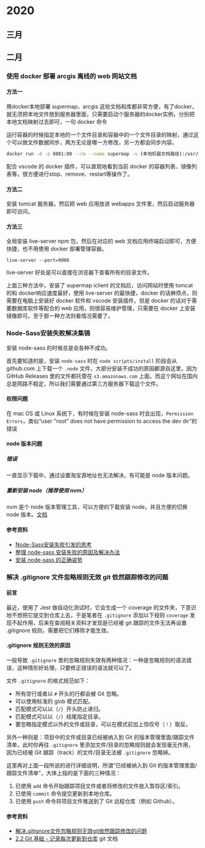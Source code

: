 # 2020

## 三月

## 二月

### 使用 docker 部署 arcgis 离线的 web 网站文档

#### 方法一

用docker本地部署 supermap，arcgis 这些文档和库都非常方便，有了docker，就无须把本地文件放到服务器里面，只需要启动个服务器的docker实例，分别把本地文档映射过去即可，一句 docker 命令

运行容器的时候指定本地的一个文件目录和容器中的一个文件目录的映射，通过这个可以做文件数据同步，两方无论是哪一方修改，另一方都会同步内容。

```bash
docker run -d -p 8081:80 --rm --name supermap -v (本地机器文档路径):/usr/share/nginx/html  nginx
```

配合 vscode 的 docker 插件，可以直观地看到当前 docker 的容器列表、镜像列表等，很方便进行stop、remove、restart等操作了。

#### 方法二

安装 tomcat 服务器，然后把 web 应用放进 webapps 文件里，然后启动服务器即可访问。

#### 方法三

全局安装 live-server npm 包，然后在对应的 web 文档应用终端启动即可，方便快捷，也不用使用 docker 部署管理容器。
```
live-server --port=9000
```

live-server 好处是可以直接在浏览器下查看所有的目录文件。

上面三种方法中，安装了 supermap iclient 的文档后，访问网站时使用 tomcat 的和 docker响应速度最好，使用 live-server 的最快捷，docker 的话麻烦点，则需要在电脑上安装好 docker 软件和 vscode 安装插件，但是 docker 的话对于需要数据库软件等配合的 web 应用，则很容易维护管理，只需要在 docker 上安装镜像即可。至于那一种方法则看情况需要了。

### Node-Sass安装失败解决集锦

安装 node-sass 的时候总是会各种不成功。
 
首先要知道的是，安装 `node-sass` 时在 `node scripts/install` 阶段会从 github.com 上下载一个 `.node` 文件，大部分安装不成功的原因都源自这里，因为 GitHub Releases 里的文件都托管在 `s3.amazonaws.com` 上面，而这个网址在国内总是网路不稳定，所以我们需要通过第三方服务器下载这个文件。

#### 权限问题

在 mac OS 或 Linux 系统下，有时候在安装 node-sass 时会出现，`Permission Errors`，类似“user "root" does not have permission to access the dev dir”的错误

#### node 版本问题

##### 错误

一直显示下载中，通过设置淘宝源地址也无法解决，有可能是 node 版本问题。

##### 重新安装 node（推荐使用 nvm）

nvm 是个 node 版本管理工具，可以方便的下载安装 node，并且方便的切换 node 版本。[文档](https://juejin.im/post/5ad06d58518825619d4d2ff5#heading-4)

#### 参考资料

- [Node-Sass安装失败引发的思考](https://juejin.im/post/5ad06d58518825619d4d2ff5#heading-5)
- [整理 node-sass 安装失败的原因及解决办法](https://segmentfault.com/a/1190000010984731)
- [安装 node-sass 的正确姿势](https://github.com/lmk123/blog/issues/28)

### 解决 .gitignore 文件忽略规则无效 git 依然跟踪修改的问题

#### 前言

最近，使用了 Jest 做自动化测试时，它会生成一个 coverage 的文件夹，下意识地不想把它提交到仓库上去，于是笔者在 `.gitignore` 添加以下规则 `coverage` 发现不起作用，后来在查阅相关资料才发现是已经被 git 跟踪的文件无法再设置 .gitignore 规则，需要把它们移除才能生效。

#### .gitignore 规则无效的原因

一般导致 `.gitignore` 里的忽略规则失效有两种情况：一种是忽略规则的语法错误，这种情形好处理，只要修正错误的语法就可以了。

文件 `.gitignore` 的格式规范如下：
- 所有空行或者以 `#` 开头的行都会被 Git 忽略。
- 可以使用标准的 glob 模式匹配。
- 匹配模式可以以（`/`）开头防止递归。
- 匹配模式可以以（`/`）结尾指定目录。
- 要忽略指定模式以外的文件或目录，可以在模式前加上惊叹号（`！`）取反。

另外一种则是：项目中的文件或目录已经被纳入到 Git 的版本管理里面/跟踪文件清单，此时你再往 `.gitignore` 里添加文件/目录的忽略规则就会发现毫无作用，因为已经被 Git 跟踪（track）的文件/目录无法被 `.gitignore` 忽略掉。

这里再对上面一段所说的进行详细说明，所谓“已经被纳入到 Git 的版本管理里面/跟踪文件清单”，大体上指的是下面的三种情况：
1. 已使用 `add` 命令开始跟踪项目文件或者将修改的文件放入暂存区/索引。
2. 已使用 `commit` 命令提交更新到本地仓库。
3. 已使用 `push` 命令将项目文件推送到了 Git 远程仓库（例如 Github）。

#### 参考资料

- [解决.gitignore文件忽略规则无效git依然跟踪修改的问题](https://shiyousan.com/post/636470505667009340)
- [2.2 Git 基础 - 记录每次更新到仓库](https://git-scm.com/book/zh/v2/Git-%E5%9F%BA%E7%A1%80-%E8%AE%B0%E5%BD%95%E6%AF%8F%E6%AC%A1%E6%9B%B4%E6%96%B0%E5%88%B0%E4%BB%93%E5%BA%93) git 文档